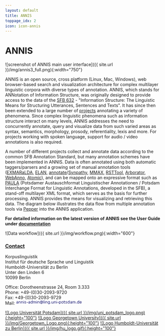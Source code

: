 ```yaml
---
layout: default
title: ANNIS
toppage_idx: 2
icon: icon-annis
---
```

# ANNIS

<div class="image_wrap">
![screenshot of ANNIS main user interface]({{ site.url }}/img/annis3_full.png){:width="750"}
</div>

ANNIS is an open source, cross platform (Linux, Mac, Windows), 
web browser-based search and visualization architecture for complex multilayer 
linguistic corpora with diverse types of annotation. ANNIS, which stands for ANNotation 
of Information Structure, was originally designed to provide access to the data of 
the [SFB 632](http://www.sfb632.uni-potsdam.de/) - "Information Structure: The Linguistic Means for Structuring Utterances, 
Sentences and Texts". It has since then been extended to a large number of [projects](cooperations.html) 
annotating a variety of phenomena. Since complex linguistic phenomena such as 
information structure interact on many levels, ANNIS addresses the need 
to concurrently annotate, query and visualize data from such varied 
areas as syntax, semantics, morphology, prosody, referentiality, 
lexis and more. For projects working with spoken language, support 
for audio / video annotations is also required.

A number of different projects collect and annotate data according to the 
common SFB Annotation Standard, but many annotation schemes have been implemented 
in ANNIS. Data is often annotated using both automatic taggers/parsers 
and a growing set of manual annotation tools 
([EXMARaLDA](http://exmaralda.org/), [ELAN](http://www.lat-mpi.eu/tools/elan/), 
[annotate](http://www.coli.uni-saarland.de/projects/sfb378/negra-corpus/annotate.html)/[Synpathy](http://www.mpi.nl/tools/synpathy.html), 
[MMAX](http://mmax2.sourceforge.net/), [RSTTool](http://www.wagsoft.com/RSTTool/), 
[Arborator](http://arborator.ilpga.fr/), [WebAnno](https://code.google.com/p/webanno/), [Atomic]({{site.site_atomic}})), and can be 
mapped onto an expressive format such as [PAULA](http://www.sfb632.uni-potsdam.de/en/paula-en.html) 
(Potsdamer Austauschformat Linguistischer Annotationen / Potsdam Interchange Format for Linguistic Annotations, developed in the SFB), 
a stand-off multilayer XML format, which serves as the basis for further processing. 
ANNIS provides the means for visualizing and retrieving this data. 
The diagram below illustrates the data flow from multiple 
annotation tools via [Pepper]({{site.site_pepper}}) into the ANNIS application. 

**For detailed information on the latest version of ANNIS see the User Guide under [documentation](documentation.html)**

<div class="image_wrap">
![Data workflow]({{ site.url }}/img/workflow.png){:width="600"}
</div>

### [Contact](contact.html)

Korpuslinguistik  
Institut für deutsche Sprache und Linguistik  
Humboldt-Universität zu Berlin  
Unter den Linden 6  
10099 Berlin  

Office: Dorotheenstrasse 24, Room 3.333  
Phone: +49-(0)30-2093-9720  
Fax: +49-(0)30-2093-9729  
Mail: ![mail address](ann.gif)

[![Logo Universität Potsdam]({{ site.url }}/img/uni_potsdam_logo.png){:height="100"}](http://www.uni-potsdam.de)
[![Logo  Georgetown University]({{ site.url }}/img/Georgetown_Logo.png){:height="100"}](http://www.georgetown.edu/)
[![Logo Humboldt-Universität zu Berlin]({{ site.url }}/img/hu_logo.gif){:height="100"}](https://www.hu-berlin.de/)
